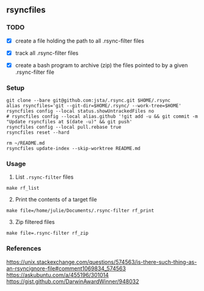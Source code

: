 ## rsyncfiles

### TODO

* [x] create a file holding the path to all .rsync-filter files

* [x] track all .rsync-filter files

* [x] create a bash program to archive (zip) the files pointed to by a given .rsync-filter file

### Setup

```
git clone --bare git@github.com:jsta/.rsync.git $HOME/.rsync
alias rsyncfiles='git --git-dir=$HOME/.rsync/ --work-tree=$HOME'
rsyncfiles config --local status.showUntrackedFiles no
# rsyncfiles config --local alias.github '!git add -u && git commit -m "Update rsyncfiles at $(date -u)" && git push'
rsyncfiles config --local pull.rebase true
rsyncfiles reset --hard

rm ~/README.md
rsyncfiles update-index --skip-worktree README.md
```

### Usage

1. List `.rsync-filter` files

```
make rf_list
```

2. Print the contents of a target file

```
make file=/home/julie/Documents/.rsync-filter rf_print
```

3. Zip filtered files
```
make file=.rsync-filter rf_zip
```

### References

https://unix.stackexchange.com/questions/574563/is-there-such-thing-as-an-rsyncignore-file#comment1069834_574563
https://askubuntu.com/a/455196/301014
https://gist.github.com/DarwinAwardWinner/948032
